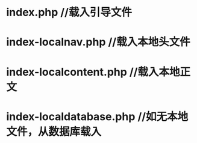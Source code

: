 # index.php  //载入引导文件
# index-localnav.php  //载入本地头文件
# index-localcontent.php  //载入本地正文
# index-localdatabase.php  //如无本地文件，从数据库载入